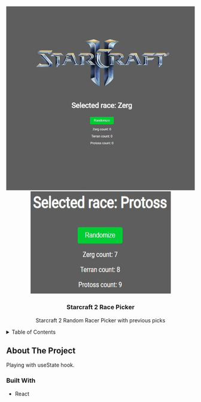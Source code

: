 <a name="readme-top"></a>
<!-- PROJECT LOGO -->
<br />
<div align="center">
    <img src="images/starcraftsplash.jpg" alt="Splash" width="auto" height="auto">
    <img src="images/starcraftsplash2.jpg" alt="Splash" width="375" height="273">
</div>
<div align="center">
<h3 align="center">Starcraft 2 Race Picker</h3>
  <p align="center">
    Starcraft 2 Random Racer Picker with previous picks
    <br />
  </p>
</div>



<!-- TABLE OF CONTENTS -->
<details>
  <summary>Table of Contents</summary>
  <ol>
    <li>
      <a href="#about-the-project">About The Project</a>
      <ul>
        <li><a href="#built-with">Built With</a></li>
      </ul>
    </li>
  </ol>
</details>



<!-- ABOUT THE PROJECT -->
## About The Project
Playing with useState hook.

### Built With

* React
